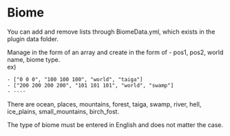 # Biome
You can add and remove lists through BiomeData.yml, which exists in the plugin data folder.

Manage in the form of an array and create in the form of - pos1, pos2, world name, biome type.
<br>ex)
```
- ["0 0 0", "100 100 100", "world", "taiga"]
- ["200 200 200 200", "101 101 101", "world", "swamp"]
- ····
```

There are ocean, places, mountains, forest, taiga, swamp, river, hell, ice_plains, small_mountains, birch_fost.

The type of biome must be entered in English and does not matter the case.
